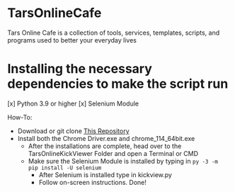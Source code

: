 # TarsOnlineCafe
Tars Online Cafe is a collection of tools, services, templates, scripts, and programs used to better your everyday lives


# Installing the necessary dependencies to make the script run
[x] Python 3.9 or higher
  [x] Selenium Module

How-To:
-  Download or git clone [This Repository](https://github.com/tar420/TarsOnlineKickViewer.git)
  - Install both the Chrome Driver.exe and chrome_114_64bit.exe
    - After the installations are complete, head over to the TarsOnlineKickViewer Folder and open a Terminal or CMD
    - Make sure the Selenium Module is installed by typing in ```py -3 -m pip install -U selenium```
      - After Selenium is installed type in kickview.py
      - Follow on-screen instructions. Done! 
